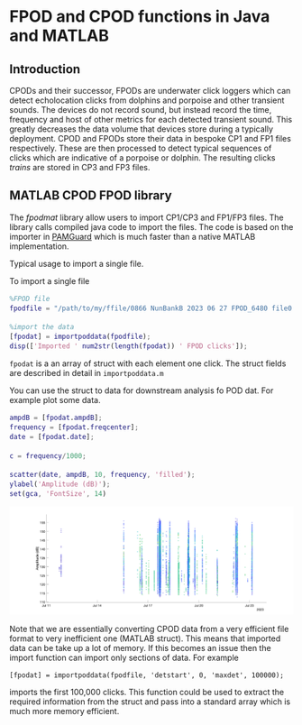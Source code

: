 # FPOD and CPOD functions in Java and MATLAB

## Introduction
CPODs and their successor, FPODs are underwater click loggers which can detect echolocation clicks from dolphins and porpoise and other transient sounds. The devices do not record sound, but instead record the time, frequency and host of other metrics for each detected transient sound. This greatly decreases the data volume that devices store during a typically deployment. CPOD and FPODs store their data in bespoke CP1 and FP1 files respectively. These are then processed to detect typical sequences of clicks which are indicative of a porpoise or dolphin. The resulting clicks _trains_ are stored in CP3 and FP3 files. 

## MATLAB CPOD FPOD library
The _fpodmat_ library allow users to import CP1/CP3 and FP1/FP3 files. The library calls compiled java code to import the files. The code is based on the importer in [PAMGuard](https://www.pamguard.org/) which is much faster than a native MATLAB implementation. 

Typical usage to import a single file.

To import a single file

```Matlab
%FPOD file
fpodfile = "/path/to/my/ffile/0866 NunBankB 2023 06 27 FPOD_6480 file0.FP3";

%import the data
[fpodat] = importpoddata(fpodfile);
disp(['Imported ' num2str(length(fpodat)) ' FPOD clicks']);

```
```fpodat``` is a an array of struct with each element one click. The struct fields are described in detail in ```importpoddata.m```

You can use the struct to data for downstream analysis fo POD dat. For example plot some data.

```Matlab
ampdB = [fpodat.ampdB];
frequency = [fpodat.freqcenter];
date = [fpodat.date]; 

c = frequency/1000; 

scatter(date, ampdB, 10, frequency, 'filled'); 
ylabel('Amplitude (dB)'); 
set(gca, 'FontSize', 14)
```
![FPOD image](/resources/example_plot_fpod.png)

Note that we are essentially converting CPOD data from a very efficient file format to very inefficient one (MATLAB struct). This means that imported data can be take up a lot of memory. If this becomes an issue then the import function can import only sections of data. For example

```
[fpodat] = importpoddata(fpodfile, 'detstart', 0, 'maxdet', 100000);
```

imports the first 100,000 clicks. This function could be used to extract the required information from the struct and pass into a standard array which is much more memory efficient. 
